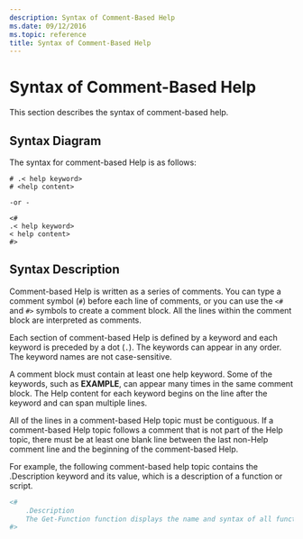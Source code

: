 ```yaml
---
description: Syntax of Comment-Based Help
ms.date: 09/12/2016
ms.topic: reference
title: Syntax of Comment-Based Help
---
```

# Syntax of Comment-Based Help

This section describes the syntax of comment-based help.

## Syntax Diagram

 The syntax for comment-based Help is as follows:

```
# .< help keyword>
# <help content>

-or -

<#
.< help keyword>
< help content>
#>
```

## Syntax Description

 Comment-based Help is written as a series of comments. You can type a comment symbol (`#`) before
 each line of comments, or you can use the `<#` and `#>` symbols to create a comment block. All the
 lines within the comment block are interpreted as comments.

 Each section of comment-based Help is defined by a keyword and each keyword is preceded by a dot
 (`.`). The keywords can appear in any order. The keyword names are not case-sensitive.

 A comment block must contain at least one help keyword. Some of the keywords, such as **EXAMPLE**,
 can appear many times in the same comment block. The Help content for each keyword begins on the
 line after the keyword and can span multiple lines.

 All of the lines in a comment-based Help topic must be contiguous. If a comment-based Help topic
 follows a comment that is not part of the Help topic, there must be at least one blank line between
 the last non-Help comment line and the beginning of the comment-based Help.

 For example, the following comment-based help topic contains the .Description keyword and its
 value, which is a description of a function or script.

```powershell
<#
    .Description
    The Get-Function function displays the name and syntax of all functions in the session.
#>
```
